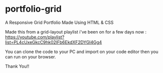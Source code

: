 # portfolio-grid
A Responsive Grid Portfolio Made Using HTML &amp; CSS 

Made this from a grid-layout playlist i've been on for a few days now : https://youtube.com/playlist?list=PL4cUxeGkcC9hk02lFb6EkdXF2DYGl4Gg4

You can clone the code to your PC and import on your code editor then you can run on your browser.

Thank You!!
